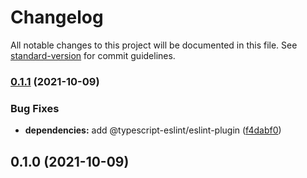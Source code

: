 # Changelog

All notable changes to this project will be documented in this file. See [standard-version](https://github.com/conventional-changelog/standard-version) for commit guidelines.

### [0.1.1](https://github.com/clickpick/eslint-config/compare/v0.1.0...v0.1.1) (2021-10-09)


### Bug Fixes

* **dependencies:** add @typescript-eslint/eslint-plugin ([f4dabf0](https://github.com/clickpick/eslint-config/commit/f4dabf0b715fcb4870e457a25daa02068bbb783a))

## 0.1.0 (2021-10-09)
